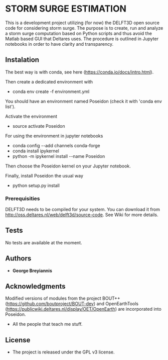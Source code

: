 STORM SURGE ESTIMATION
==============================

This is a development project utilizing (for now) the DELFT3D open source code for considering storm surge. The purpose is to create, run and analyze a storm surge computation based on Python scripts and thus avoid the Matlab based GUI that Deltares uses. The procedure is outlined in Jupyter notebooks in order to have clarity and transparency.

## Instalation

The best way is with conda, see here (https://conda.io/docs/intro.html).

Then create a dedicated environment with

* conda env create -f environment.yml 

You should have an environment named Poseidon (check it with 'conda env list').

Activate the environment 

* source activate Poseidon

For using the environment in jupyter notebooks

* conda config --add channels conda-forge
* conda install ipykernel
* python -m ipykernel install --name Poseidon

Then choose the Poseidon kernel on your Jupyter notebook. 

Finally, install Poseidon the usual way

* python setup.py install

### Prerequisities

DELFT3D needs to be compiled for your system. You can download it from http://oss.deltares.nl/web/delft3d/source-code. See Wiki for more details.

## Tests

No tests are available at the moment.

## Authors

* **George Breyiannis** 


## Acknowledgments

Modified versions of modules from the project BOUT++ (https://github.com/boutproject/BOUT-dev) and OpenEarthTools (https://publicwiki.deltares.nl/display/OET/OpenEarth) are incorporated into Poseidon.

* All the people that teach me stuff.  

## License
* The project is released under the GPL v3 license. 

